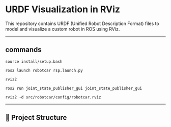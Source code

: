 # URDF Visualization in RViz

This repository contains URDF (Unified Robot Description Format) files to model and visualize a custom robot in ROS using RViz.

---

## commands
```
source install/setup.bash

ros2 launch robotcar rsp.launch.py
```

```
rviz2

ros2 run joint_state_publisher_gui joint_state_publisher_gui

rviz2 -d src/robotcar/config/robotcar.rviz
```

---

## 📁 Project Structure

